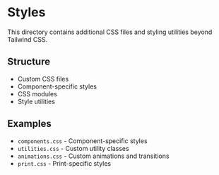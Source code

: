 # Styles

This directory contains additional CSS files and styling utilities beyond Tailwind CSS.

## Structure

- Custom CSS files
- Component-specific styles
- CSS modules
- Style utilities

## Examples

- `components.css` - Component-specific styles
- `utilities.css` - Custom utility classes
- `animations.css` - Custom animations and transitions
- `print.css` - Print-specific styles
